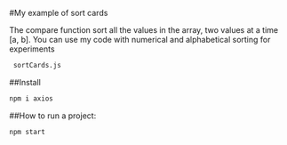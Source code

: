 #My example of sort cards

The compare function sort all the values in the array, two values at a time [a, b]. You can use my code with numerical and alphabetical sorting for experiments

```bash 
 sortCards.js
```
##Install

```bash
npm i axios
```
##How to run a project: 

```bash
npm start
```